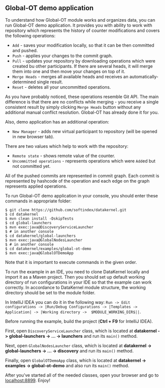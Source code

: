 ## Global-OT demo application

To understand how Global-OT module works and organizes data, you can run Global-OT demo application. It provides you with 
ability to work with repository which represents the history of counter modifications and covers the following operations:
* `Add` - saves your modification locally, so that it can be then committed and pushed.
* `Push` - applies your changes to the commit graph.
* `Pull` - updates your repository by downloading operations which were created bu other participants. If there are 
several heads, it will merge them into one and then move your changes on top of it.
* `Merge Heads` - merges all available heads and receives an automatically-determined single result.
* `Reset` - deletes all your uncommitted operations.

As you have probably noticed, these operations resemble Git API. The main difference is that there are no conflicts while 
merging - you receive a single consistent result by simply clicking `Merge Heads` button without any additional manual 
conflict resolution. Global-OT has already done it for you.

Also, demo application has an additional operation:
* `New Manager` - adds new virtual participant to repository (will be opened in new browser tab).

There are two values which help to work with the repository:
* `Remote state` - shows remote value of the counter. 
* `Uncommitted operations` - represents operations which were `Add`ed but not committed yet.

All of the pushed commits are represented in commit graph. Each commit is represented by hashcode of the operation and
each edge on the graph represents applied operations. 

To run Global-OT demo application in your console, you should enter these commands in appropriate folder:
```
$ git clone https://github.com/softindex/datakernel.git
$ cd datakernel
$ mvn clean install -DskipTests
$ cd global-launchers
$ mvn exec:java@DiscoveryServiceLauncher
$ # in another console
$ cd datakernel/global-launchers
$ mvn exec:java@GlobalNodesLauncher
$ # in another console
$ cd datakernel/examples/global-ot-demo
$ mvn exec:java@GlobalOTDemoApp
```
Note that it is important to execute commands in the given order.

To run the example in an IDE, you need to clone DataKernel locally and import it as a Maven project. Then you should 
set up default working directory of run configurations in your IDE so that the example can work correctly. In 
accordance to DataKernel module structure, the working directory should be set to the module folder. 

In IntelliJ IDEA you can do it in the following way:
`Run -> Edit configurations -> |Run/Debug Configurations -> |Templates -> Application| -> |Working directory -> 
$MODULE_WORKING_DIR$||`.

Before running the example, build the project (**Ctrl + F9** for IntelliJ IDEA).

First, open `DiscoveryServiceLauncher` class, which is located at **datakernel -> global-launchers -> ... -> launchers** 
and run its `main()` method.

Next, open `GlobalNodesLauncher` class, which is located at **datakernel -> global-launchers -> ... -> discovery** and 
run its `main()` method.

Finally, open `GlobalOTDemoApp` class, which is located at **datakernel -> examples -> global-ot-demo** and also run its 
`main()` method.

After you've started all of the needed classes, open your browser and go to [localhost:8899](http://localhost:8899). Enjoy!
